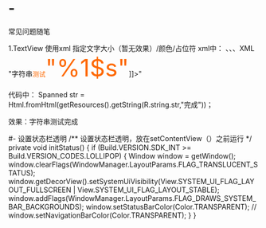 # -
常见问题随笔

1.TextView 使用xml 指定文字大小（暂无效果）/颜色/占位符
  xml中：
  、、、XML
  <string name="str">"<Data><![CDATA[<font size="15" color="#969696">字符串</font><font size="2" color="#fe6900">测试</font><font size="15" color="#fe6900">"%1$s"</font>]]></Data>"</string>
  
  代码中：
  Spanned str = Html.fromHtml(getResources().getString(R.string.str,"完成"))；
  
  效果：字符串测试完成
  
#- 设置状态栏透明
/** 设置状态栏透明，放在setContentView（）之前运行 */
    private void initStatus() {
        if (Build.VERSION.SDK_INT >= Build.VERSION_CODES.LOLLIPOP) {
            Window window = getWindow();
            window.clearFlags(WindowManager.LayoutParams.FLAG_TRANSLUCENT_STATUS);
            window.getDecorView().setSystemUiVisibility(View.SYSTEM_UI_FLAG_LAYOUT_FULLSCREEN
                    | View.SYSTEM_UI_FLAG_LAYOUT_STABLE);
            window.addFlags(WindowManager.LayoutParams.FLAG_DRAWS_SYSTEM_BAR_BACKGROUNDS);
            window.setStatusBarColor(Color.TRANSPARENT);
            //            window.setNavigationBarColor(Color.TRANSPARENT);
        }
    }
#
